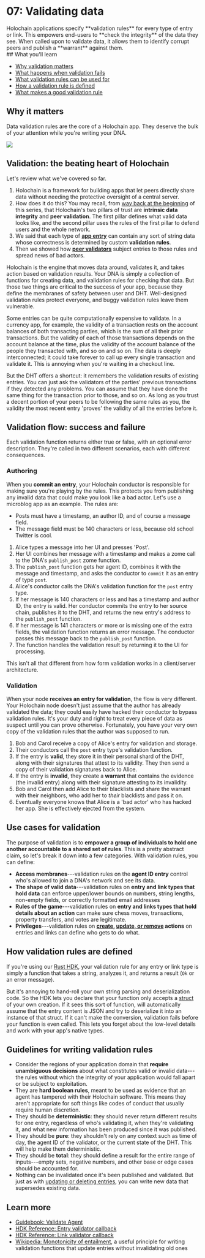 # 07: Validating data

<div class="coreconcepts-intro" markdown="1">
Holochain applications specify **validation rules** for every type of entry or link. This empowers end-users to **check the integrity** of the data they see. When called upon to validate data, it allows them to identify corrupt peers and publish a **warrant** against them.
</div>

<div class="coreconcepts-orientation" markdown="1">
## What you'll learn

* [Why validation matters](#validation-the-beating-heart-of-holochain)
* [What happens when validation fails](#validation-flow-success-and-failure)
* [What validation rules can be used for](#use-cases-for-validation)
* [How a validation rule is defined](#how-validation-rules-are-defined)
* [What makes a good validation rule](#guidelines-for-writing-validation-rules)

## Why it matters

Data validation rules are the core of a Holochain app. They deserve the bulk of your attention while you're writing your DNA.
</div>

![](https://i.imgur.com/4iiJiZn.jpg)

## Validation: the beating heart of Holochain

Let's review what we've covered so far.

1. Holochain is a framework for building apps that let peers directly share data without needing the protective oversight of a central server.
2. How does it do this? You may recall, from [way back at the beginning](../1_the_basics) of this series, that Holochain's two pillars of trust are **intrinsic data integrity** and **peer validation**. The first pillar defines what valid data looks like, and the second pillar uses the rules of the first pillar to defend users and the whole network.
3. We said that each type of [**app entry**](../3_private_data#source-chain-your-own-data-store) can contain any sort of string data whose correctness is determined by custom **validation rules**.
4. Then we showed how [**peer validators**](../4_public_data_on_the_DHT#a-cloud-of-witnesses) subject entries to those rules and spread news of bad actors.

Holochain is the engine that moves data around, validates it, and takes action based on validation results. Your DNA is simply a collection of functions for creating data, and validation rules for checking that data. But those two things are critical to the success of your app, because they define the membranes of safety between user and DHT. Well-designed validation rules protect everyone, and buggy validation rules leave them vulnerable.

Some entries can be quite computationally expensive to validate. In a currency app, for example, the validity of a transaction rests on the account balances of both transacting parties, which is the sum of all their prior transactions. But the validity of each of those transactions depends on the account balance at the time, plus the validity of the account balance of the people they transacted with, and so on and so on. The data is deeply interconnected; it could take forever to call up every single transaction and validate it. This is annoying when you're waiting in a checkout line.

But the DHT offers a shortcut: it remembers the validation results of existing entries. You can just ask the validators of the parties' previous transactions if they detected any problems. You can assume that they have done the same thing for the transaction prior to those, and so on. As long as you trust a decent portion of your peers to be following the same rules as you, the validity the most recent entry 'proves' the validity of all the entries before it.

## Validation flow: success and failure

Each validation function returns either true or false, with an optional error description. They're called in two different scenarios, each with different consequences.

### Authoring

When you **commit an entry**, your Holochain conductor is responsible for making sure you're playing by the rules. This protects you from publishing any invalid data that could make you look like a bad actor. Let's use a microblog app as an example. The rules are:

* Posts must have a timestamp, an author ID, and of course a message field.
* The message field must be 140 characters or less, because old school Twitter is cool.

1. Alice types a message into her UI and presses 'Post'.
2. Her UI combines her message with a timestamp and makes a zome call to the DNA's `publish_post` zome function.
3. The `publish_post` function gets her agent ID, combines it with the message and timestamp, and asks the conductor to `commit` it as an entry of type `post`.
4. Alice's conductor calls the DNA's validation function for the `post` entry type.
5. If her message is 140 characters or less and has a timestamp and author ID, the entry is valid. Her conductor commits the entry to her source chain, publishes it to the DHT, and returns the new entry's address to the `publish_post` function.
6. If her message is 141 characters or more or is missing one of the extra fields, the validation function returns an error message. The conductor passes this message back to the `publish_post` function.
7. The function handles the validation result by returning it to the UI for processing.

This isn't all that different from how form validation works in a client/server architecture.

### Validation

When your node **receives an entry for validation**, the flow is very different. Your Holochain node doesn't just assume that the author has already validated the data; they could easily have hacked their conductor to bypass validation rules. It's your duty and right to treat every piece of data as suspect until you can prove otherwise. Fortunately, you have your very own copy of the validation rules that the author was supposed to run.

1. Bob and Carol receive a copy of Alice's entry for validation and storage.
2. Their conductors call the `post` entry type's validation function.
3. If the entry is **valid**, they store it in their personal shard of the DHT, along with their signatures that attest to its validity. They then send a copy of their validation signatures back to Alice.
4. If the entry is **invalid**, they create a **warrant** that contains the evidence (the invalid entry) along with their signature attesting to its invalidity.
5. Bob and Carol then add Alice to their blacklists and share the warrant with their neighbors, who add her to _their_ blacklists and pass it on.
6. Eventually everyone knows that Alice is a 'bad actor' who has hacked her app. She is effectively ejected from the system.

## Use cases for validation

The purpose of validation is to **empower a group of individuals to hold one another accountable to a shared set of rules**. This is a pretty abstract claim, so let's break it down into a few categories. With validation rules, you can define:

* **Access membranes**---validation rules on the **agent ID entry** control who's allowed to join a DNA's network and see its data.
* **The shape of valid data**---validation rules on **entry and link types that hold data** can enforce upper/lower bounds on numbers, string lengths, non-empty fields, or correctly formatted email addresses
* **Rules of the game**---validation rules on **entry and links types that hold details about an action** can make sure chess moves, transactions, property transfers, and votes are legitimate.
* **Privileges**---validation rules on **[create](../4_public_data_on_the_DHT), [update, or remove](../6_modifying_and_deleting_data) actions** on entries and links can define who gets to do what.

## How validation rules are defined

If you're using our [Rust HDK](https://developer.holochain.org/api/latest/hdk/), your validation rule for any entry or link type is simply a function that takes a string, analyzes it, and returns a result (`Ok` or an error message).

But it's annoying to hand-roll your own string parsing and deserialization code. So the HDK lets you declare that your function only accepts a [struct](https://doc.rust-lang.org/rust-by-example/custom_types/structs.html) of your own creation. If it sees this sort of function, will automatically assume that the entry content is JSON and try to deserialize it into an instance of that struct. If it can't make the conversion, validation fails before your function is even called. This lets you forget about the low-level details and work with your app's native types.

## Guidelines for writing validation rules

* Consider the regions of your application domain that **require unambiguous decisions** about what constitutes valid or invalid data---the rules without which the integrity of your application would fall apart or be subject to exploitation.
* They are **hard boolean rules**, meant to be used as evidence that an agent has tampered with their Holochain software. This means they aren't appropriate for soft things like codes of conduct that usually require human discretion.
* They should be **deterministic**: they should never return different results for one entry, regardless of who's validating it, when they're validating it, and what new information has been produced since it was published.
* They should be **pure**: they shouldn't rely on any context such as time of day, the agent ID of the validator, or the current state of the DHT. This will help make them deterministic.
* They should be **total**: they should define a result for the entire range of inputs---empty sets, negative numbers, and other base or edge cases should be accounted for.
* Nothing can be invalidated once it's been published and validated. But just as with [updating or deleting entries](../6_modifying_and_deleting_data), you can write new data that supersedes existing data.

## Learn more

* [Guidebook: Validate Agent](../../guide/zome/validate_agent)
* [HDK Reference: Entry validator callback](https://developer.holochain.org/api/v0.0.34-alpha1/hdk/entry_definition/struct.validatingentrytype#structfield.validator)
* [HDK Reference: Link validator callback](https://developer.holochain.org/api/v0.0.34-alpha1/hdk/entry_definition/struct.validatinglinkdefinition#structfield.validator)
* [Wikipedia: Monotonicity of entailment](https://en.wikipedia.org/wiki/Monotonicity_of_entailment), a useful principle for writing validation functions that update entries without invalidating old ones